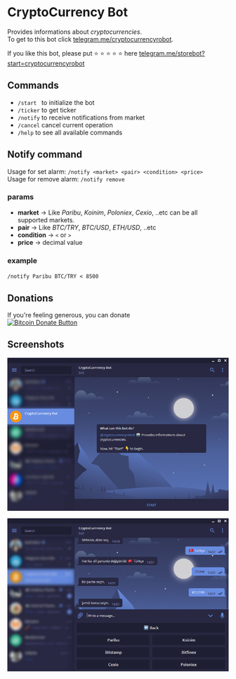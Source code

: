 
# CryptoCurrency Bot

Provides informations about *cryptocurrencies*. </br>
To get to this bot click [telegram.me/cryptocurrencyrobot][bot-url].

If you like this bot, please put :star: :star: :star: :star: :star: here [telegram.me/storebot?start=cryptocurrencyrobot](https://telegram.me/storebot?start=cryptocurrencyrobot)

## Commands

- `/start ` to initialize the bot
- `/ticker` to get ticker
- `/notify` to receive notifications from market
- `/cancel` cancel current operation
- `/help` to see all available commands

## Notify command

Usage for set alarm: `/notify <market> <pair> <condition> <price>` </br>
Usage for remove alarm: `/notify remove`

### params
- **market** -> Like *Paribu*, *Koinim*, *Poloniex*, *Cexio*, ..etc can be all supported markets.
- **pair** -> Like *BTC/TRY*, *BTC/USD*, *ETH/USD*, ..etc
- **condition** -> `<` or `>`
- **price** -> decimal value
### example
`/notify Paribu BTC/TRY < 8500`

## Donations 
If you're feeling generous, you can donate </br>
[![Bitcoin Donate Button](https://www.drupal.org/files/project-images/bitcoindonate.png)][btc-addr]

## Screenshots

![screenshot1](screenshots/bot.png)

![screenshot2](screenshots/bot2.png)

[bot-url]: <https://telegram.me/cryptocurrencyrobot>
[btc-addr]: <https://blockchain.info/address/3NW9LnnYmk5icRNe6j9nVPKCXoQsCnKSPP>

